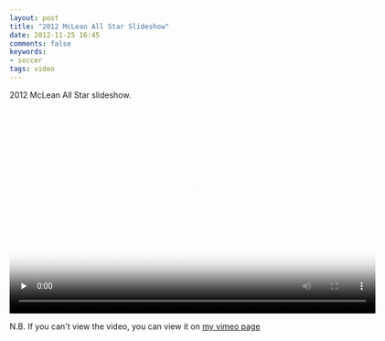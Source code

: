 ```yaml
---
layout: post
title: "2012 McLean All Star Slideshow"
date: 2012-11-25 16:45
comments: false
keywords:
- soccer
tags: video
---
```

2012 McLean All Star slideshow.

<script type="text/javascript" src="//cdn.sublimevideo.net/js/gpbp4gog.js"></script>

<video class="sublime" poster="http://media.eick.us/video/2012/12/mclean-all-stars/mclean-all-star-soccer-960x540.jpg" width="640" height="360" data-name="2012 McLean All Star slideshow" data-uid="e5d9e646" preload="none">
  <source src="http://media.eick.us/video/2012/12/mclean-all-stars/mclean-all-stars-640x360.mp4" />
  <source src="http://media.eick.us/video/2012/12/mclean-all-stars/mclean-all-stars-960x540.mp4" data-quality="hd" />
</video>

N.B. If you can't view the video, you can view it on [my vimeo page](http://vimeo.com/54062702)
